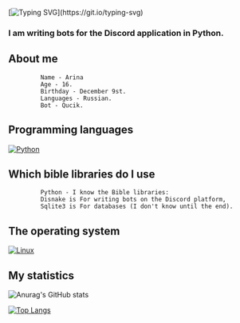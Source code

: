 [![Typing SVG](https://readme-typing-svg.herokuapp.com?color=%e292ee&lines=Hi!+My+name+is+Yakelmi!)](https://git.io/typing-svg)

### I am writing bots for the Discord application in Python.

## About me
             Name - Arina
             Age - 16.
             Birthday - December 9st.
             Languages - Russian.
             Bot - Qucik.


## Programming languages
  [![Python](https://img.shields.io/badge/python-3670A0?style=for-the-badge&logo=python&logoColor=ffdd54)](https://www.python.org/)

## Which bible libraries do I use
             Python - I know the Bible libraries:
             Disnake is For writing bots on the Discord platform,
             Sqlite3 is For databases (I don't know until the end).

## The operating system
  [![Linux](https://img.shields.io/badge/Windows-0078D6?style=for-the-badge&logo=windows&logoColor=white)](https://www.microsoft.com/en-us/windows)

## My statistics
![Anurag's GitHub stats](https://github-readme-stats.vercel.app/api?username=Yakelmi&theme=tokyonight&show_icons=true&title_color=gruvbox)

[![Top Langs](https://github-readme-stats.vercel.app/api/top-langs/?username=Kybikcube&layout=donut&theme=tokyonight)](https://github.com/anuraghazra/github-readme-stats)
